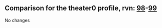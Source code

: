 ## Comparison for the theater0 profile, rvn: [98](https://github.com/PRO100KatYT/FortniteProfileRevisions/tree/main/profiles/theater0/98%20theater0.json)-[99](https://github.com/PRO100KatYT/FortniteProfileRevisions/tree/main/profiles/theater0/99%20theater0.json)

No changes
